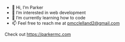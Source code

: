 - 👋 Hi, I’m Parker
- 👀 I’m interested in web development
- 🌱 I’m currently learning how to code
- 📫 Feel free to reach me at pmcclelland2@gmail.com

Check out https://parkermc.com
